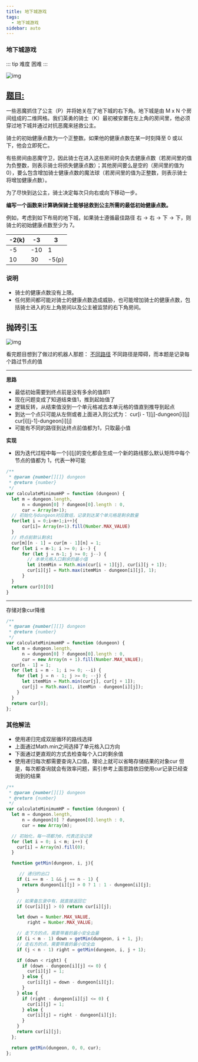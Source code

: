 ```yaml
---
title: 地下城游戏
tags:
  - 地下城游戏
sidebar: auto
---
```


### 地下城游戏

::: tip 难度
困难
:::

![img](http://qiniu.gaowenju.com/leecode/banner/20200712.jpg)

## [题目:](https://leetcode-cn.com/problems/dungeon-game/)

一些恶魔抓住了公主（P）并将她关在了地下城的右下角。地下城是由 M x N 个房间组成的二维网格。我们英勇的骑士（K）最初被安置在左上角的房间里，他必须穿过地下城并通过对抗恶魔来拯救公主。

骑士的初始健康点数为一个正整数。如果他的健康点数在某一时刻降至 0 或以下，他会立即死亡。

有些房间由恶魔守卫，因此骑士在进入这些房间时会失去健康点数（若房间里的值为负整数，则表示骑士将损失健康点数）；其他房间要么是空的（房间里的值为 0），要么包含增加骑士健康点数的魔法球（若房间里的值为正整数，则表示骑士将增加健康点数）。

为了尽快到达公主，骑士决定每次只向右或向下移动一步。

**编写一个函数来计算确保骑士能够拯救到公主所需的最低初始健康点数。**

例如，考虑到如下布局的地下城，如果骑士遵循最佳路径 右 -> 右 -> 下 -> 下，则骑士的初始健康点数至少为 7。

|-2(k)|-3|3|
|--|--|--|
|-5|-10|1|
|10|30|-5(p)|

### 说明

- 骑士的健康点数没有上限。
- 任何房间都可能对骑士的健康点数造成威胁，也可能增加骑士的健康点数，包括骑士进入的左上角房间以及公主被监禁的右下角房间。

## 抛砖引玉

![img](http://qiniu.gaowenju.com/leecode/20200712.png)

看完题目想到了做过的机器人那题：
[不同路径](./20200706.md)
不同路径是障碍，而本题是记录每个路过节点的值

---

**思路**
- 最低初始需要到终点前是没有多余的值即1
- 现在问题变成了知道结束值1，推到起始值了
- 逻辑反转，从结束值没到一个单元格减去本单元格的值直到推导到起点
- 到达一个点只可能从左侧或者上面进入则公式为：
  cur[i - 1][j]-dungeon[i][j]   cur[i][j-1]-dungeon[i][j]
- 可能有不同的路径到达终点前值都为1，只取最小值

**实现**

- 因为迭代过程中每一个[i][j]的变化都会生成一个新的路线那么默认矩阵中每个节点的值都为 1，代表一种可能

```javascript
/**
 * @param {number[][]} dungeon
 * @return {number}
 */
var calculateMinimumHP = function (dungeon) {
  let m = dungeon.length,
      n = dungeon[0] ? dungeon[0].length : 0,
      cur = Array(m+1);
  // 初始化与dungeon对应数组，记录到达某个单元格是剩余数量
  for(let i = 0;i<m+1;i++){
      cur[i]= Array(n+1).fill(Number.MAX_VALUE)
  }
  // 终点前默认剩余1
  cur[m][n - 1] = cur[m - 1][n] = 1;
  for (let i = m-1; i >= 0; i--) {
      for (let j = n-1; j >= 0; j--) {
        // 本单元格入口剩余的最小值
        let itemMin = Math.min(cur[i + 1][j], cur[i][j + 1]);
        cur[i][j] = Math.max(itemMin - dungeon[i][j], 1);
      }
  }
  return cur[0][0]
}
```

----

存储对象cur降维

```javascript
/**
 * @param {number[][]} dungeon
 * @return {number}
 */
var calculateMinimumHP = function (dungeon) {
  let m = dungeon.length,
      n = dungeon[0] ? dungeon[0].length : 0,
      cur = new Array(n + 1).fill(Number.MAX_VALUE);
  cur[n - 1] = 1;
  for (let i = m - 1; i >= 0; --i) {
    for (let j = n - 1; j >= 0; --j) {
      let itemMin = Math.min(cur[j], cur[j + 1]);
      cur[j] = Math.max(1, itemMin - dungeon[i][j]);
    }
  }
  return cur[0];
};
```

### 其他解法

- 使用递归完成双层循环的路线选择
- 上面通过Math.min之间选择了单元格入口方向
- 下面通过更直观的方式去检查每个入口的剩余值
- 使用递归每次都需要查询入口值，理论上就可以省略存储结果的对象cur
  但是，每次都查询就会有效率问题，索引参考上面思路依旧使用cur记录已经查询到的结果

```javascript
/**
 * @param {number[][]} dungeon
 * @return {number}
 */
var calculateMinimumHP = function (dungeon) {
  let m = dungeon.length,
      n = dungeon[0] ? dungeon[0].length : 0,
      cur = new Array(m);

  // 初始化，每一项都为0，代表还没记录
  for (let i = 0; i < m; i++) {
    cur[i] = Array(n).fill(0);
  }

  function getMin(dungeon, i, j){

     // 递归的出口
    if (i == m - 1 && j == n - 1) {
      return dungeon[i][j] > 0 ? 1 : 1 - dungeon[i][j];
    }

    // 如果备忘录中有，就直接返回它
    if (cur[i][j] > 0) return cur[i][j]; 

    let down = Number.MAX_VALUE, 
        right = Number.MAX_VALUE;

    // 走下方的点，需要带着的最小安全血量
    if (i < m - 1) down = getMin(dungeon, i + 1, j);
    // 走右方的点，需要带着的最小安全血
    if (j < n - 1) right = getMin(dungeon, i, j + 1);

    if (down < right) {
      if (down - dungeon[i][j] <= 0) {
        cur[i][j] = 1;
      } else {
        cur[i][j] = down - dungeon[i][j];
      }
    } else {
      if (right - dungeon[i][j] <= 0) {
        cur[i][j] = 1;
      } else {
        cur[i][j] = right - dungeon[i][j];
      }
    }
    return cur[i][j];
  };

  return getMin(dungeon, 0, 0, cur);
};
```
